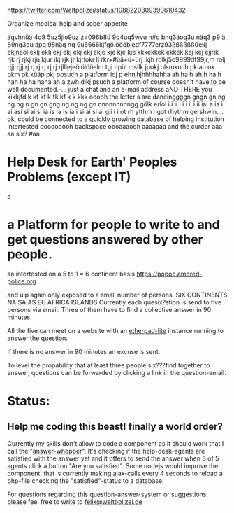 https://twitter.com/Weltpolizei/status/1088220309390610432

Organize medical help and sober appetite

äqvhnüä 4q9 5uz5jio9uz z+096b8ü 9q4uq5wvu n#o bnq3äoq3u näq3 p9 ä 89nq3ou äpq 98näq nq 9u6666kjfgö.öööbjedf7777erz93ßßßßßß0ekj  ekjneol eklj eklj ekj ekj ekj ekj ekje kje kje kje kkkekkek ekkek kej kej ejjrjk rjk rj rjkj rjn kjur ikj rjk jr kjrlokr lj rkr+#üä+ü+ürj ikjh rolkj5o9999df99jr,m rolj rjjjrrjjj rj rj rj rj rj rj rjlllejeölölööelm tgi npül msilk jpokj olsmkuch pk ao ok pkm pk küäp pkj posuch a platform    idj p ehnjhjhhhhahha  ah  ha h ah h  ha h hah ha ha haha ah a zwh dikj psuch a platform of course doesn't have to be well documented.-...          just a chat and an e-mail address aND THERE  you kikkjfd k kf kf k fk kf k k kkk ooooh the letter s are dancinggggn gngn gn ng ng ng n gn gn gng ng ng ng gn nnnnnnnnngg gölk erlol       i  i ii i i i ii i  ii iai a ia i ai asi si ai si ia is ia is ia i si ai si ai gii i i ot   rh  ytthm i got rhythm gershwin.... ok, could be connected to a quickly    growing database of helping institution intertested ooooooooh backspace oooaaaooh aaaaaaa and the curdor
aaa
aa                                   six?
#aa
# Help Desk for Earth' Peoples Problems (except IT)
a
# a Platform for people to write to and get questions answered by other people.
aa                                                                                   intertested on a 5 to 1 = 6 continent basis
https://popoc.amored-police.org

and uip again only exposed to a small number of persons.
SIX CONTINENTS NA SA AS EU AFRICA ISLANDS
Currently each quesix?stion is send to five persons via email. Three of them have to find a collective answer in 90 minutes.

All the five can meet on a website with an [etherpad-lite](http://etherpad.org/) instance running to answer the question.

If there is no answer in 90 minutes an excuse is sent.

To level the propability that at least three people six???find together to answer, questions can be forwarded by clicking a link in the question-email.

# Status:
## Help me coding this beast! finally a world order?
Currently my skills don't allow to code a component as it should work that I call the "[answer-whopper](https://github.com/interbr/amored-police/blob/master/html/answer/answerwhopper.php)".
It's checking if the help-desk-agents are satisfied with the answer yet and it offers to send the answer when 3 of 5 agents click a button "Are you satisfied".
Some nodejs would improve the component, that is currently making ajax-calls every 4 seconds to reload a php-file checking the "satisfied"-status to a database.

For questions regarding this question-answer-system or suggestions, please feel free to write to felix@weltpolizei.de

